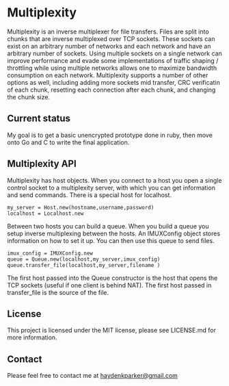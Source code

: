 Multiplexity
============

Multiplexity is an inverse multiplexer for file transfers.  Files are split into chunks that are inverse multiplexed over TCP sockets.  These sockets can exist on an arbitrary number of networks and each network and have an arbitrary number of sockets.  Using multiple sockets on a single network can improve performance and evade some implementations of traffic shaping / throttling while using multiple networks allows one to maximize bandwidth consumption on each network.  Multiplexity supports a number of other options as well, including adding more sockets mid transfer, CRC verificatin of each chunk, resetting each connection after each chunk, and changing the chunk size.

Current status
--------------

My goal is to get a basic unencrypted prototype done in ruby, then move onto Go and C to write the final application.

Multiplexity API
----------------

Multiplexity has host objects.  When you connect to a host you open a single control socket to a multiplexity server, with which you can get information and send commands.  There is a special host for localhost.

    my_server = Host.new(hostname,username,password)
    localhost = Localhost.new

Between two hosts you can build a queue.  When you build a queue you setup inverse multiplexing between the hosts.  An IMUXConfig object stores information on how to set it up.  You can then use this queue to send files.

    imux_config = IMUXConfig.new
    queue = Queue.new(localhost,my_server,imux_config)
    queue.transfer_file(localhost,my_server,filename )

The first host passed into the Queue constructor is the host that opens the TCP sockets (useful if one client is behind NAT).  The first host passed in transfer_file is the source of the file.

License
-------

This project is licensed under the MIT license, please see LICENSE.md for more information.

Contact
-------

Please feel free to contact me at haydenkparker@gmail.com
